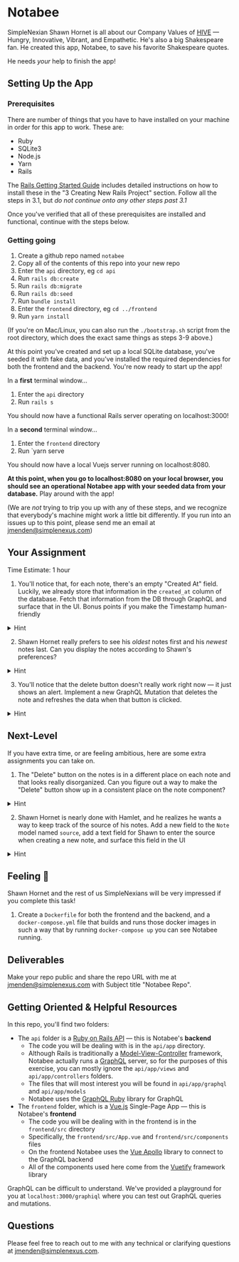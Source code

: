 # Notabee

SimpleNexian Shawn Hornet is all about our Company Values of [HIVE](https://www.simplenexus.com/careers/) — Hungry, Innovative, Vibrant, and Empathetic. He's also a big Shakespeare fan. He created this app, Notabee, to save his favorite Shakespeare quotes.

He needs *your* help to finish the app!

## Setting Up the App

### Prerequisites

There are number of things that you have to have installed on your machine in order for this app to work. These are:
* Ruby
* SQLite3
* Node.js
* Yarn
* Rails

The [Rails Getting Started Guide](https://guides.rubyonrails.org/getting_started.html) includes detailed instructions on how to install these in the "3 Creating New Rails Project" section. Follow all the steps in 3.1, but *do not continue onto any other steps past 3.1*

Once you've verified that all of these prerequisites are installed and functional, continue with the steps below.

### Getting going

1. Create a github repo named `notabee`
2. Copy all of the contents of this repo into your new repo
3. Enter the `api` directory, eg `cd api`
4. Run `rails db:create`
5. Run `rails db:migrate`
6. Run `rails db:seed`
7. Run `bundle install`
8. Enter the `frontend` directory, eg `cd ../frontend`
9. Run `yarn install`

(If you're on Mac/Linux, you can also run the `./bootstrap.sh` script from the root directory, which does the exact same things as steps 3-9 above.)

At this point you've created and set up a local SQLite database, you've seeded it with fake data, and you've installed the required dependencies for both the frontend and the backend. You're now ready to start up the app!

In a **first** terminal window...
1. Enter the `api` directory
2. Run `rails s`

You should now have a functional Rails server operating on localhost:3000!

In a **second** terminal window...
1. Enter the `frontend` directory
2. Run `yarn serve

You should now have a local Vuejs server running on localhost:8080.

**At this point, when you go to localhost:8080 on your local browser, you should see an operational Notabee app with your seeded data from your database.** Play around with the app!

(We are *not* trying to trip you up with any of these steps, and we recognize that everybody's machine might work a little bit differently. If you run into an issues up to this point, please send me an email at <jmenden@simplenexus.com>)

## Your Assignment

Time Estimate: 1 hour

1. You'll notice that, for each note, there's an empty "Created At" field. Luckily, we already store that information in the `created_at` column of the database. Fetch that information from the DB through GraphQL and surface that in the UI. Bonus points if you make the Timestamp human-friendly
<details>
  <summary>Hint</summary>
  On the frontend, you should add the created_at field to the query in <code>frontend/src/components/NotesDashboard.vue</code> , now just to figure out where it should go on the backend...
</details>

2. Shawn Hornet really prefers to see his *oldest* notes first and his *newest* notes last. Can you display the notes according to Shawn's preferences?
<details>
  <summary>Hint</summary>
  There's a one-line, one-word fix for this in the backend.
</details>

3. You'll notice that the delete button doesn't really work right now — it just shows an alert. Implement a new GraphQL Mutation that deletes the note and refreshes the data when that button is clicked.
<details>
  <summary>Hint</summary>
  Try to study and understand what the app is doing for the <code>AddNote</code> mutation, since this will behave very similarly.
</details>

## Next-Level

If you have extra time, or are feeling ambitious, here are some extra assignments you can take on.

1. The "Delete" button on the notes is in a different place on each note and that looks really disorganized. Can you figure out a way to make the "Delete" button show up in a consistent place on the note component?
<details>
  <summary>Hint</summary>
  Maybe there's a way to utilize Vuetify's out-of-the-box <a href="https://vuetifyjs.com/en/components/grids/" target="_blank">grid system</a> here?
</details>

2. Shawn Hornet is nearly done with Hamlet, and he realizes he wants a way to keep track of the source of his notes. Add a new field to the `Note` model named `source`, add a text field for Shawn to enter the source when creating a new note, and surface this field in the UI
<details>
  <summary>Hint</summary>
  This will require creating a rails database migration.
</details>

## Feeling 💯

Shawn Hornet and the rest of us SimpleNexians will be very impressed if you complete this task!

1. Create a `Dockerfile` for both the frontend and the backend, and a `docker-compose.yml` file that builds and runs those docker images in such a way that by running `docker-compose up` you can see Notabee running.


## Deliverables

Make your repo public and share the repo URL with me at <jmenden@simplenexus.com> with Subject title "Notabee Repo".

## Getting Oriented & Helpful Resources

In this repo, you'll find two folders:
* The `api` folder is a [Ruby on Rails API](https://guides.rubyonrails.org/getting_started.html) — this is Notabee's **backend**
  * The code you will be dealing with is in the `api/app` directory.
  * Although Rails is traditionally a [Model-View-Controller](https://en.wikipedia.org/wiki/Model%E2%80%93view%E2%80%93controller) framework, Notabee actually runs a [GraphQL](https://graphql.org/) server, so for the purposes of this exercise, you can mostly ignore the `api/app/views` and `api/app/controllers` folders.
  * The files that will most interest you will be found in `api/app/graphql` and `api/app/models`
  * Notabee uses the [GraphQL Ruby](https://graphql-ruby.org/getting_started) library for GraphQL
* The `frontend` folder, which is a [Vue.js](https://vuejs.org/v2/guide/) Single-Page App — this is Notabee's **frontend**
  * The code you will be dealing with in the frontend is in the `frontend/src` directory
  * Specifically, the `frontend/src/App.vue` and `frontend/src/components` files
  * On the frontend Notabee uses the [Vue Apollo](https://apollo.vuejs.org/guide/apollo/) library to connect to the GraphQL backend
  * All of the components used here come from the [Vuetify](https://vuetifyjs.com/en/introduction/why-vuetify/) framework library

GraphQL can be difficult to understand. We've provided a playground for you at `localhost:3000/graphiql` where you can test out GraphQL queries and mutations.

## Questions

Please feel free to reach out to me with any technical or clarifying questions at <jmenden@simplenexus.com>.